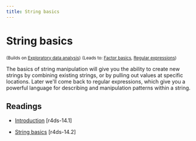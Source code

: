 ```yaml
---
title: String basics
---
```


<!-- Generated automatically from string-basics.yml. Do not edit by hand -->

# String basics
<small>(Builds on [Exploratory data analysis](eda.md))</small>
<small>(Leads to: [Factor basics](factor-basics.md), [Regular expressions](regexps.md))</small>

The basics of string manipulation will give you the ability to create new
strings by combining existing strings, or by pulling out values at specific
locations. Later we'll come back to regular expressions, which give you a
powerful language for describing and manipulation patterns within a string.

## Readings

  * [Introduction](http://r4ds.had.co.nz/strings.html#introduction-8) [r4ds-14.1]

  * [String basics](http://r4ds.had.co.nz/strings.html#string-basics) [r4ds-14.2]



